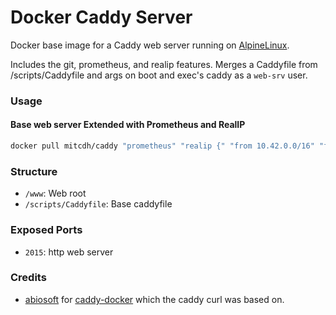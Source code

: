# Docker Caddy Server

Docker base image for a Caddy web server running on [AlpineLinux](http://alpinelinux.org).

Includes the git, prometheus, and realip features. Merges a Caddyfile from /scripts/Caddyfile and args on boot and exec's caddy as a `web-srv` user.

### Usage
#### Base web server Extended with Prometheus and RealIP
````bash
docker pull mitcdh/caddy "prometheus" "realip {" "from 10.42.0.0/16" "from 172.17.0.0/16" "}"
````

### Structure
* `/www`: Web root
* `/scripts/Caddyfile`: Base caddyfile

### Exposed Ports
* `2015`: http web server

### Credits
* [abiosoft](https://github.com/abiosoft) for [caddy-docker](https://github.com/abiosoft/caddy-docker) which the caddy curl was based on.
